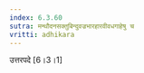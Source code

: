 ```yaml
---
index: 6.3.60
sutra: मन्थौदनसक्तुबिन्दुवज्रभारहारवीवधगाहेषु च
vritti: adhikara
---
```


 उत्तरपदे [6।3।1] 
